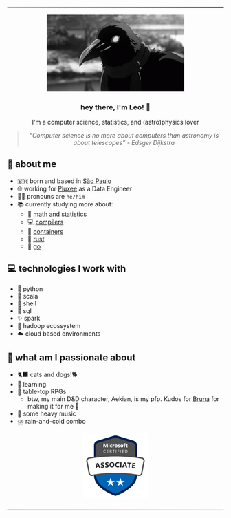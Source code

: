 <div align="center">
    <p><img src="https://github.com/leomoreno11/leomoreno11/blob/main/materials/green-to-black.png"/></p>
    <p><img width="320" alt="Matthew receiving a head rub" src="https://raw.githubusercontent.com/leomoreno11/leomoreno11/main/materials/crow.gif"/></p>
    <h3>hey there, I'm Leo! 👋</h3>
    <p>I'm a computer science, statistics, and (astro)physics lover</p>
    <blockquote><i>“Computer science is no more about computers than astronomy is about telescopes” - Edsger Dijkstra</i></blockquote>
</div>

## 🔭 about me
- 🇧🇷 born and based in [São Paulo](https://en.wikipedia.org/wiki/S%C3%A3o_Paulo)
- 🌐 working for [Pluxee](https://en.m.wikipedia.org/wiki/Visa_Inc.](https://en.wikipedia.org/wiki/Sodexo)) as a Data Engineer
- 🧛‍♂️ pronouns are `he/him`
- 📚 currently studying more about:
    - 🧮 [math and statistics](https://en.wikipedia.org/wiki/Statistics)
    - 💻 [compilers](https://en.wikipedia.org/wiki/Compiler)
    - 🏺 [containers](https://www.docker.com/resources/what-container/)
    - 🦀 [rust](https://www.rust-lang.org/)
    - 🐹 [go](https://go.dev/)

## 💻 technologies I work with
- 🐍 python
- 🍓 scala
- 🐚 shell
- 🧰 sql
- ✨️ spark
- 🐘 hadoop ecossystem
- ☁️ cloud based environments

## 🖤 what am I passionate about
- 🐈‍⬛ cats and dogs!🐕 
- 📖 learning
- 🎲 table-top RPGs
    - btw, my main D&D character, Aekian, is my pfp. Kudos for [Bruna](https://instagram.com/lucipuurr_?igshid=MzRlODBiNWFlZA==) for making it for me 🖤
- 🎸 some heavy music
- ⛈️ rain-and-cold combo


<p align="center"><a href="https://learn.microsoft.com/api/credentials/share/en-us/LeonardoMoreno-9310/E5F1078CE707AA82?sharingId=48B8115A64A7D19E"><img width="150" src="https://raw.githubusercontent.com/leomoreno11/leomoreno11/main/materials/microsoft-certified-associate-badge.png"/></p>

<p align="center"><img src="https://github.com/leomoreno11/leomoreno11/blob/main/materials/black-to-green.png"/></p>

